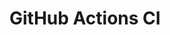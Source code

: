 # GitHub Actions CI



































































































































































































































































































































































































































































































































































































































































































































































































































































































































































































































































































































































































































































































































































































































































































































































































































































































































































































































































































































































































































































































































































































































































































































































































































































































































































































































































































































































































































































































































































































































































































































































































































































































































































































































































































































































































































































































































































































































